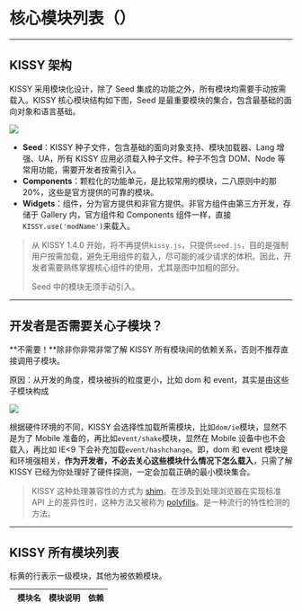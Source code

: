 # 核心模块列表（<span id="kissy_version"></span>）

-----------------------------------------

## KISSY 架构

KISSY 采用模块化设计，除了 Seed 集成的功能之外，所有模块均需要手动按需载入。KISSY 核心模块结构如下图，Seed 是最重要模块的集合，包含最基础的面向对象和语言基础。

![](http://gtms02.alicdn.com/tps/i2/T15qaHFbVXXXX0nDjy-500-718.png)

- **Seed**：KISSY 种子文件，包含基础的面向对象支持、模块加载器、Lang 增强、UA，所有 KISSY 应用必须载入种子文件。种子不包含 DOM、Node 等常用功能，需要开发者按需引入。
- **Components**：颗粒化的功能单元，是比较常用的模块，二八原则中的那20%，这些是官方提供的可靠的模块。
- **Widgets**：组件，分为官方提供和非官方提供。非官方组件由第三方开发，存储于 Gallery 内，官方组件和 Components 组件一样，直接`KISSY.use('modName')`来载入。


> 从 KISSY 1.4.0 开始，将不再提供`kissy.js`，只提供`seed.js`，目的是强制用户按需加载，避免无用组件的载入，尽可能的减少请求的体积。因此，开发者需要熟练掌握核心组件的使用，尤其是图中加粗的部分。
>
> Seed 中的模块无须手动引入。

------------------------------------------

## 开发者是否需要关心子模块？

**不需要！**除非你非常非常了解 KISSY 所有模块间的依赖关系，否则不推荐直接调用子模块。

原因：从开发的角度，模块被拆的粒度更小，比如 dom 和 event，其实是由这些子模块构成

![](http://gtms03.alicdn.com/tps/i3/T1uuWxFdNfXXbymbv1-273-231.png)

根据硬件环境的不同，KISSY 会选择性加载所需模块，比如`dom/ie`模块，显然不是为了 Mobile 准备的，再比如`event/shake`模块，显然在 Mobile 设备中也不会载入，再比如 IE<9 下会补充加载`event/hashchange`。即，dom 和 event 模块是和环境强相关，**作为开发者，不必去关心这些模块什么情况下怎么载入**，只需了解 KISSY 已经为你处理好了硬件探测，一定会加载正确的最小模块集合。

> KISSY 这种处理兼容性的方式为 [shim](http://www.hongkiat.com/blog/html5-shiv-polyfills/)。在涉及到处理浏览器在实现标准 API 上的差异性时，这种方法又被称为 [polyfills](https://github.com/Modernizr/Modernizr/wiki/HTML5-Cross-Browser-Polyfills)。是一种流行的特性检测的方法。


----------------------------------------------

## KISSY 所有模块列表

标黄的行表示一级模块，其他为被依赖模块。

<style>
#module_map {
	font-family:'PT Sans','DejaVu Sans','Bitstream Vera Sans',Tahoma;
	font-size:14px !important;
}
.strong {
	font-weight:bold;
}
.jay-padding {
	padding-left:1em !important;
}
</style>
<table id="module_map" class="table table-condensed">
<thead>
	<tr>
		<th class="jay-padding">
			模块名
		</th>
		<th>
			模块说明
		</th>
		<th>
			依赖
		</th>
	</tr>
</thead>
<tbody>
</tbody>
</table>


<script>

var des = {
	'i18n':'多语言插件，内置于Loader中，通过S.config("lang")查看当前库的语言，默认为zh-cn'	,
	'core':'最常用的核心模块的别名，在1.3.x及以下版本中为组成kissy.js的模块，是这些模块的别名：dom,event,io,anim,base,node,json,ua,cookie',
	'anim':'DOM 的动画模块，高级浏览器优先使用CSS3动画',
	'anim/base':'动画 API 的实现，包含动画工具函数，自定义事件和动画队列',
	'anim/timer':'动画的时间程序，包括缓动、特效、快捷调用、颜色等',
	'anim/transition':'CSS Transition 动画',
	'base':'KISSY 的 attribute 模块, 模拟实现了属性描述符, 提供属性的获取和设置操作, 即属性的 getter 和 setter 动作.',
	'button':'button 组件',
	'color':'颜色格式组件',
	'combobox':'复合输入框组件',
	'component/container':'容器渲染组件，DOM 容器常见行为及其生命周期',
	'component/control':'控制器组件',
	'component/extension/align':'DOM 元素的对齐插件',
	'component/extension/delegate-children':'DOM 元素的子节点代理',
	'component/plugin/drag':'拖拽插件',
	'component/plugin/resize':'缩放插件',
	'date/format':'日期格式',
	'date/gregorian':'日期的公历格式',
	'date/picker':'日期选择组件',
	'date/popup-picker':'弹出式日期选择组件',
	'dd':'拖拽组件',
	'dd/plugin/constrain':'拖拽插件：容器拖拽',
	'dd/plugin/proxy':'拖拽插件：容器代理',
	'dd/plugin/scroll':'拖拽插件：拖拽滚动',
	'dom/basic':'dom/base 的同名模块',
	'dom':'DOM 节点操作，是dom/basic的别名',
	'dom/class-list':'类名选列表择器的实现',
	'dom/ie':'降级到ie中时的一些降级处理方案',
	'dom/selector':'CSS 3 选择器引擎，在高级浏览器中自动选择加载',
	'editor':'富文本编辑器组件',
	'event':'Event 组件',
	'event/custom':'自定义事件，用来被类扩充，被扩充的类具有自定义事件的机制',
	'event/dom':'基于自定义事件的DOM扩充，实现了DOM操作中的事件，是这些模块的别名：event/dom/base,event/dom/shake,event/dom/focusin',
	'event/dom/base':'基础事件的实现，包括鼠标、键盘、手势、重力感应等实现',
	'event/dom/focusin':'DOM 元素获得焦点时的事件',
	'event/dom/hashchange':'ie中的hashchange事件的实现，高级浏览器中不会被加载',
	'event/dom/ie':'IE中的事件的降级处理',
	'event/dom/shake':'手持终端里的摇一摇事件',
	'event/dom/touch':'基础的触屏事件的封装，包括tap、swipe、singleTap、doubleTap等',
	'filter-menu':'过滤菜单组件',
	'io':'ajax的别名，实现了Ajax',
	'kison':'KISSY 对象格式，内部使用',
	'menu':'菜单组件',
	'menubutton':'菜单按钮组件',
	'mvc':'mvc组件',
	'node':'KISSY 对 Node 进行了统一的接口封装，大部分方法继承自 Dom',
	'overlay':'浮层行为的封装',
	'resizable':'DOM 缩放组件',
	'resizable/plugin/proxy':'DOM 缩放插件：节点代理',
	'scroll-view':'scroll-view 组件，实现了自定义滚动条，是scroll-view/base的别名',
	'scroll-view/base':'同scroll-view，被映射到scroll-view',
	'scroll-view/drag':'scroll-view中的拖拽滚动功能',
	'scroll-view/plugin/pull-to-refresh':'scroll-view插件：下拉刷新功能',
	'scroll-view/plugin/scrollbar':'scroll-view插件：滚动条的自定义',
	'separator':'对象分割组件，内部使用',
	'split-button':'split-button 组件',
	'stylesheet':'样式表模块，用来实现通过js读写样式',
	'swf':'flash 模块',
	'tabs':'选项卡组件',
	'toolbar':'工具条组件',
	'tree':'树形菜单组件',
	'xtemplate':'KISSY 模板语言',
	'xtemplate/compiler':'KISSY 模板语言的浏览器端的编译器实现',
	'xtemplate/nodejs':'在NodeJS端编译xtemplate模板',
	'empty':'NodeJS 环境中使用的模块，清空内容',
	'promise':'Promise 的 JS 实现，内置于Seed.js中，是最核心的模块之一',
	'ua':'浏览器特性检测，通过KISSY.UA来访问',
	'uri':'URL 路径操作工具箱',
	'path':'路径拼合、相对路径等功能的实现',
	'json':'读写JSON格式',
	'node/base':'node节点的api的统一封装',
	'node/attach':'node节点挂载新特性的方法',
	'node/override':'从dom模块中继承方法',
	'node/anim':'node节点动画的实现',
	'dom/base':'KISSY 对 DOM 操作的统一封装',
	'dom/base/api':'DOM 操作 API 列表',
	'dom/base/attr':'DOM 节点的属性操作',
	'dom/base/class':'DOM 节点的类名的操作',
	'dom/base/create':'创建 DOM 节点',
	'dom/base/data':'DOM 节点挂在数据对象',
	'dom/base/insertion':'DOM 插入操作',
	'dom/base/offset':'DOM 节点位置相关的操作',
	'dom/base/style':'DOM 节点样式操作',
	'dom/base/selector':'DOM 选择器的实现',
	'dom/base/traversal':'DOM 节点的查找和遍历',
	'event/dom/base/utils':'DOM 操作常见方法所依赖的工具函数',
	'event/dom/base/special':'DOM 节点的特殊方法的实现',
	'event/dom/base/observer':'同event/dom/base/special',
	'event/dom/base/object':'事件门面对象的封装',
	'event/dom/base/observable':'DOM 事件的观察者模式',
	'event/dom/base/dom-event':'DOM 事件的具体实现',
	'event/dom/base/key-codes':'DOM 事件实现：键盘事件',
	'event/dom/base/gesture':'DOM 事件实现：手势事件',
	'event/dom/base/special-events':'DOM 事件实现：特殊事件',
	'event/dom/base/mouseenter':'DOM 事件实现：mouseenter事件',
	'event/dom/base/valuechange':'DOM 事件实现：valuechange事件',
	'event/base':'基础事件模块',
	'event/base/utils':'基础事件模块所依赖的工具方法',
	'event/base/object':'事件门面对象',
	'event/base/observer':'不依赖于DOM的事件观察者模式：被观察者',
	'event/base/observable':'不依赖与DOM的事件观察者模式：观察者',
	'anim/base/queue':'动画队列',
	'anim/base/utils':'动画基础实现',
	'anim/timer/easing':'动画的缓动效果的JS实现',
	'anim/timer/manager':'动画时间程序管理',
	'anim/timer/fx':'动画特效种类的实现',
	'anim/timer/short-hand':'调用动画的快捷方式',
	'anim/timer/color':'动画过程总的颜色过渡和变化的实现',
	'anim/timer/transform':'动画transform的实现',
	'event/custom/observer':'自定义事件的观察者模式',
	'event/custom/object':'自定义事件的事件门面对象的封装',
	'event/custom/observable':'自定义事件的观察者模式',
	'event/custom/target':'EventTarget 掺元类实现'
};

KISSY.use('node',function(S){
	var tb = S.one('#module_map');
	if(!tb){
		return;
	}
	var v = S.one('#kissy_version');
	v.html(S.version);

	var tbdy = tb.one('tbody');
	for(var i in S.Env.mods){
		var n = i;
		var r = S.Env.mods[i].requires ? S.Env.mods[i].requires : [];
		var a = S.Env.mods[i].alias ? S.Env.mods[i].alias : [];
		var d = des[n]?des[n]:'';
		var c = '';
		var s = '';
		if(i.indexOf('/') < 0){
			c = 'warning';
			s = 'strong';
		}
		var str = '<tr class="'+c+'"><td class="'+s+' jay-padding">'+n+'</td><td>'+d+'</td><td>'+r.join('<br />')+'</td></tr>';
		tbdy.append(str);
	}

});

</script>
